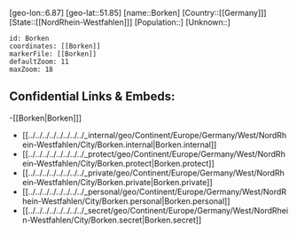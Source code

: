 ﻿---
location: [51.85,6.87]
mapzoom: [7,12] 
mapmarker: city 
type: City
tags:
- geo/City


SpocWebEntityId: 29282
isDeleted: false
confidential: public

---
[geo-lon::6.87]
[geo-lat::51.85]
[name::Borken]
[Country::[[Germany]]]
[State::[[NordRhein-Westfahlen]]]
[Population::]
[Unknown::]


```leaflet
id: Borken
coordinates: [[Borken]]
markerFile: [[Borken]]
defaultZoom: 11 
maxZoom: 18
```


## Confidential Links & Embeds: 
-[[Borken|Borken]]] 
- [[../../../../../../../../_internal/geo/Continent/Europe/Germany/West/NordRhein-Westfahlen/City/Borken.internal|Borken.internal]] 
- [[../../../../../../../../_protect/geo/Continent/Europe/Germany/West/NordRhein-Westfahlen/City/Borken.protect|Borken.protect]] 
- [[../../../../../../../../_private/geo/Continent/Europe/Germany/West/NordRhein-Westfahlen/City/Borken.private|Borken.private]] 
- [[../../../../../../../../_personal/geo/Continent/Europe/Germany/West/NordRhein-Westfahlen/City/Borken.personal|Borken.personal]] 
- [[../../../../../../../../_secret/geo/Continent/Europe/Germany/West/NordRhein-Westfahlen/City/Borken.secret|Borken.secret]] 
